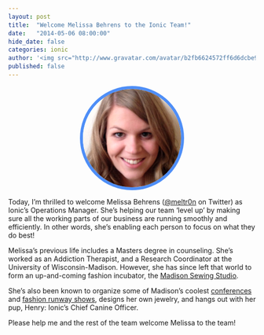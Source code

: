 ```yaml
---
layout: post
title:  "Welcome Melissa Behrens to the Ionic Team!"
date:   "2014-05-06 08:00:00"
hide_date: false
categories: ionic
author: '<img src="http://www.gravatar.com/avatar/b2fb6624572ff6d6dcbe98bd787b9e9b.png?s=48&amp;d=mm" class="author-icon"><a href="http://twitter.com/benjsperry" target="_blank">@benjsperry</a>'
published: false
---
```


<div style="height: 200px; width: 200px; border-radius: 600px; border: 6px solid #4e8ef7; overflow: hidden; margin: 15px auto"> 
  <img src="/img/blog/melissa-md.png" alt="Melissa Behrens">
</div>

Today, I’m thrilled to welcome Melissa Behrens ([@meltr0n](https://twitter.com/meltr0n) on Twitter) as Ionic’s Operations Manager. She’s helping our team ‘level up’ by making sure all the working parts of our business are running smoothly and efficiently. In other words, she’s enabling each person to focus on what they do best!

Melissa’s previous life includes a Masters degree in counseling. She’s worked as an Addiction Therapist, and a Research Coordinator at the University of Wisconsin-Madison. However, she has since left that world to form an up-and-coming fashion incubator, the [Madison Sewing Studio](http://madisonsewingstudio.com/).

She’s also been known to organize some of Madison’s coolest [conferences](http://www.designlikemad.org/) and [fashion runway shows](http://www.madrunway.com/#&panel1-1), designs her own jewelry, and hangs out with her pup, Henry: Ionic’s Chief Canine Officer.

Please help me and the rest of the team welcome Melissa to the team!